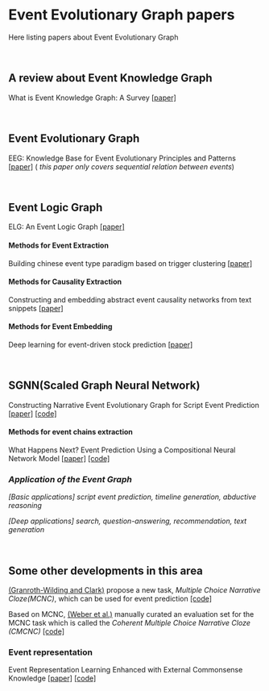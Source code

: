 # Event Evolutionary Graph papers
Here listing papers about Event Evolutionary Graph  

<br>
  
## A review about Event Knowledge Graph
What is Event Knowledge Graph: A Survey [[paper]](https://arxiv.org/pdf/2112.15280.pdf)  

<br>

## Event Evolutionary Graph
EEG: Knowledge Base for Event Evolutionary Principles and Patterns [[paper]](http://ir.hit.edu.cn/~zyli/papers/eeg_smp17.pdf)
(    _this paper only covers sequential relation between events_)

<br>

## Event Logic Graph
ELG: An Event Logic Graph [[paper]](https://arxiv.org/pdf/1907.08015.pdf)
#### Methods for Event Extraction
Building chinese event type paradigm based on trigger clustering [[paper]](https://aclanthology.org/I13-1036.pdf)
#### Methods for Causality Extraction
Constructing and embedding abstract event causality networks from text snippets [[paper]]()
#### Methods for Event Embedding
Deep learning for event-driven stock prediction [[paper]](http://ir.hit.edu.cn/~xding/docs/Deep%20Learning%20for%20Event-Driven%20Stock%20Prediction.pdf)

<br>

## SGNN(Scaled Graph Neural Network)
Constructing Narrative Event Evolutionary Graph for Script Event Prediction [[paper]](https://www.ijcai.org/proceedings/2018/0584.pdf)
[[code]](https://github.com/eecrazy/ConstructingNEEG_IJCAI_2018)
#### Methods for event chains extraction
What Happens Next? Event Prediction Using a Compositional Neural Network Model [[paper]](https://mark.granroth-wilding.co.uk/files/aaai2016.pdf) [[code]](https://mark.granroth-wilding.co.uk/papers/what_happens_next/)
### *Application of the Event Graph*
*[Basic applications] script event prediction, timeline generation, abductive reasoning*

*[Deep applications] search, question-answering, recommendation, text generation*

<br>

## Some other developments in this area
[(Granroth-Wilding and Clark)](https://mark.granroth-wilding.co.uk/files/aaai2016.pdf) propose a new task, *Multiple Choice Narrative Cloze(MCNC)*, which can be used for event prediction [[code]](https://mark.granroth-wilding.co.uk/papers/what_happens_next/)

Based on MCNC, [(Weber et al.)](https://arxiv.org/pdf/1711.07611.pdf) manually curated an evaluation set for the MCNC task which is called the *Coherent Multiple Choice Narrative Cloze (CMCNC)* [[code]](https://github.com/stonybrooknlp/event-tensors)



### Event representation
Event Representation Learning Enhanced with External Commonsense Knowledge [[paper]](https://aclanthology.org/D19-1495.pdf) [[code]](https://github.com/MagiaSN/CommonsenseERL_EMNLP_2019)





